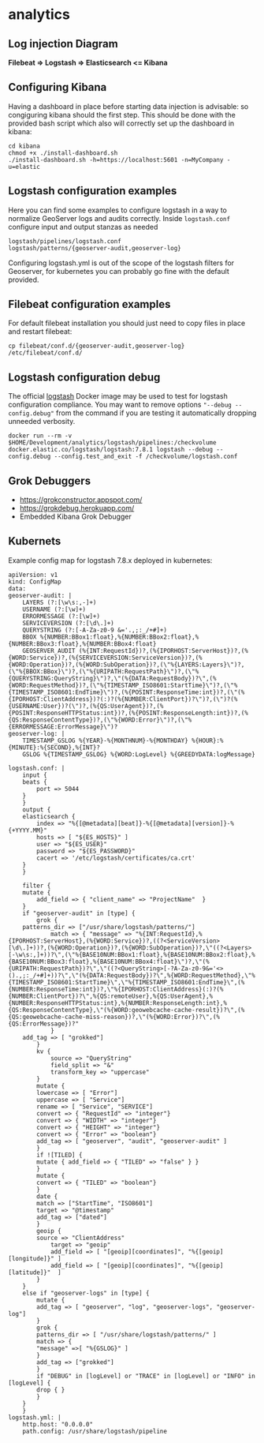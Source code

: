 # analytics

## Log injection Diagram

**Filebeat => Logstash => Elasticsearch <= Kibana**

## Configuring Kibana

Having a dashboard in place before starting data injection is advisable: so congiguring kibana should the first step.
This should be done with the provided bash script which also will correctly set up the dashboard in kibana:

    cd kibana
    chmod +x ./install-dashboard.sh
    ./install-dashboard.sh -h=https://localhost:5601 -n=MyCompany -u=elastic

## Logstash configuration examples

Here you can find some examples to configure logstash in a way to normalize GeoServer logs and audits correctly.
Inside `logstash.conf` configure input and output stanzas as needed

    logstash/pipelines/logstash.conf
    logstash/patterns/{geoserver-audit,geoserver-log}

Configuring logstash.yml is out of the scope of the logstash filters for Geoserver, for kubernetes you can probably go fine with the default provided.

## Filebeat configuration examples

For default filebeat installation you should just need to copy files in place and restart filebeat:
    
    cp filebeat/conf.d/{geoserver-audit,geoserver-log} /etc/filebeat/conf.d/

## Logstash configuration debug

The official [logstash](https://www.elastic.co/guide/en/logstash/current/docker.html) Docker image may be used to test for logstash configuration compliance. You may want to remove options `"--debug --config.debug"` from the command if you are testing it automatically dropping unneeded verbosity.

    docker run --rm -v $HOME/Development/analytics/logstash/pipelines:/checkvolume docker.elastic.co/logstash/logstash:7.8.1 logstash --debug --config.debug --config.test_and_exit -f /checkvolume/logstash.conf

## Grok Debuggers

- https://grokconstructor.appspot.com/
- https://grokdebug.herokuapp.com/
- Embedded Kibana Grok Debugger

## Kubernets

Example config map for logstash 7.8.x deployed in kubernetes:

    apiVersion: v1
    kind: ConfigMap
    data:
    geoserver-audit: |
        LAYERS (?:[\w\s:,-]+)
        USERNAME (?:[\w]+)
        ERRORMESSAGE (?:[\w]+)
        SERVICEVERSION (?:[\d\.]+)
        QUERYSTRING (?:[-A-Za-z0-9 &='.,;:_/+#]+)
        BBOX %{NUMBER:BBox1:float},%{NUMBER:BBox2:float},%{NUMBER:BBox3:float},%{NUMBER:BBox4:float}
        GEOSERVER_AUDIT (%{INT:RequestId})?,(%{IPORHOST:ServerHost})?,(%{WORD:Service})?,(%{SERVICEVERSION:ServiceVersion})?,(%{WORD:Operation})?,(%{WORD:SubOperation})?,(\"%{LAYERS:Layers}\")?,(\"%{BBOX:BBox}\")?,(\"%{URIPATH:RequestPath}\")?,(\"%{QUERYSTRING:QueryString}\")?,\"(%{DATA:RequestBody})?\",(%{WORD:RequestMethod})?,(\"%{TIMESTAMP_ISO8601:StartTime}\")?,(\"%{TIMESTAMP_ISO8601:EndTime}\")?,(%{POSINT:ResponseTime:int})?,(\"(%{IPORHOST:ClientAddress})?(:)?(%{NUMBER:ClientPort})?\")?,(\")?(%{USERNAME:User})?(\")?,(%{QS:UserAgent})?,(%{POSINT:ResponseHTTPStatus:int})?,(%{POSINT:ResponseLength:int})?,(%{QS:ResponseContentType})?,(\"%{WORD:Error}\")?,(\"%{ERRORMESSAGE:ErrorMessage}\")?
    geoserver-log: |
        TIMESTAMP_GSLOG %{YEAR}-%{MONTHNUM}-%{MONTHDAY} %{HOUR}:%{MINUTE}:%{SECOND},%{INT}?
        GSLOG %{TIMESTAMP_GSLOG} %{WORD:LogLevel} %{GREEDYDATA:logMessage}

    logstash.conf: |
        input {
        beats {
            port => 5044
        }
        }
        output {
        elasticsearch {
            index => "%{[@metadata][beat]}-%{[@metadata][version]}-%{+YYYY.MM}"
            hosts => [ "${ES_HOSTS}" ]
            user => "${ES_USER}"
            password => "${ES_PASSWORD}"
            cacert => '/etc/logstash/certificates/ca.crt'
        }
        }

        filter {
        mutate {
            add_field => { "client_name" => "ProjectName"  }
        }
        if "geoserver-audit" in [type] {
            grok {
        patterns_dir => ["/usr/share/logstash/patterns/"]
                match => { "message" => "%{INT:RequestId},%{IPORHOST:ServerHost},(%{WORD:Service})?,((?<ServiceVersion>[\d\.]+))?,(%{WORD:Operation})?,(%{WORD:SubOperation})?,\"((?<Layers>[-\w\s:,]+))?\",(\"%{BASE10NUM:BBox1:float},%{BASE10NUM:BBox2:float},%{BASE10NUM:BBox3:float},%{BASE10NUM:BBox4:float}\")?,\"(%{URIPATH:RequestPath})?\",\"((?<QueryString>[-?A-Za-z0-9&='<> ().,;:_/+#]+))?\",\"(%{DATA:RequestBody})?\",%{WORD:RequestMethod},\"%{TIMESTAMP_ISO8601:StartTime}\",\"%{TIMESTAMP_ISO8601:EndTime}\",(%{NUMBER:ResponseTime:int})?,\"%{IPORHOST:ClientAddress}(:)?(%{NUMBER:ClientPort})?\",%{QS:remoteUser},%{QS:UserAgent},%{NUMBER:ResponseHTTPStatus:int},%{NUMBER:ResponseLength:int},%{QS:ResponseContentType},\"(%{WORD:geowebcache-cache-result})?\",(%{QS:geowebcache-cache-miss-reason})?,\"(%{WORD:Error})?\",(%{QS:ErrorMessage})?"
                }
        add_tag => [ "grokked"]
            }
            kv {
                source => "QueryString"
                field_split => "&"
                transform_key => "uppercase"
            }
            mutate {
            lowercase => [ "Error"]
            uppercase => [ "Service"]
            rename => [ "Service", "SERVICE"]
            convert => { "RequestId" => "integer"}
            convert => { "WIDTH" => "integer"}
            convert => { "HEIGHT" => "integer"}
            convert => { "Error" => "boolean"}
            add_tag => [ "geoserver", "audit", "geoserver-audit" ]
            }
            if ![TILED] {
            mutate { add_field => { "TILED" => "false" } }
            }
            mutate {
            convert => { "TILED" => "boolean"}
            }
            date {
            match => ["StartTime", "ISO8601"]
            target => "@timestamp"
            add_tag => ["dated"]
            }
            geoip {
            source => "ClientAddress"
                target => "geoip"
                add_field => [ "[geoip][coordinates]", "%{[geoip][longitude]}" ]
                add_field => [ "[geoip][coordinates]", "%{[geoip][latitude]}"  ]
            }
        }
        else if "geoserver-logs" in [type] {
            mutate {
            add_tag => [ "geoserver", "log", "geoserver-logs", "geoserver-log"]
            }
            grok {
            patterns_dir => [ "/usr/share/logstash/patterns/" ]
            match => {
            "message" =>[ "%{GSLOG}" ]
            }
            add_tag => ["grokked"]
            }
            if "DEBUG" in [logLevel] or "TRACE" in [logLevel] or "INFO" in [logLevel] {
            drop { }
            }
        }
        }
    logstash.yml: |
        http.host: "0.0.0.0"
        path.config: /usr/share/logstash/pipeline
